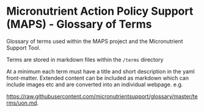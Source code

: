 # Micronutrient Action Policy Support (MAPS) - Glossary of Terms
Glossary of terms used within the MAPS project and the Micronutrient Support Tool.

Terms are stored in markdown files within the `/terms` directory

At a minimum each term must have a title and short description in the yaml front-matter.  Extended content can be included as markdown which can include images etc and are converted into an individual webpage. e.g. 

https://raw.githubusercontent.com/micronutrientsupport/glossary/master/terms/uon.md.


